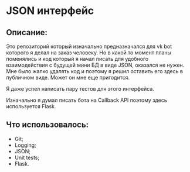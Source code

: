 # JSON интерфейс 
## Описание:
Это репозиторий который изначально предназначался для vk bot которого я делал на заказ человеку.
Но в какой то момент планы поменялись и код который я начал писать для удобного взаимодействия с будущей мини БД в виде JSON, оказался не нужен.
Мне было жалко удалять код и поэтому я решил оставить его здесь в публичном виде. Может он мне еще пригодится.

Я даже успел написать пару тестов для этого интерфейса.

Изначально я думал писать бота на Callback API поэтому здесь используется Flask.
## Что использовалось:
- Git;
- Logging;
- JSON;
- Unit tests;
- Flask.

